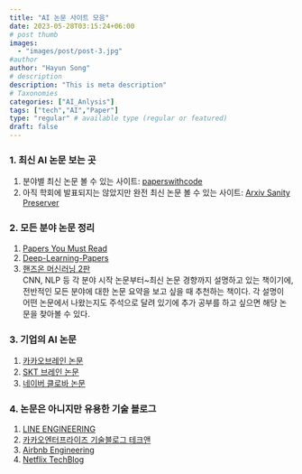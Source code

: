```yaml
---
title: "AI 논문 사이트 모음"
date: 2023-05-28T03:15:24+06:00
# post thumb
images:
  - "images/post/post-3.jpg"
#author
author: "Hayun Song"
# description
description: "This is meta description"
# Taxonomies
categories: ["AI_Anlysis"]
tags: ["tech","AI","Paper"]
type: "regular" # available type (regular or featured)
draft: false
---
```


### 1. 최신 AI 논문 보는 곳
1) 분야별 최신 논문 볼 수 있는 사이트: [paperswithcode](https://paperswithcode.com/methods) 
2) 아직 학회에 발표되지는 않았지만 완전 최신 논문 볼 수 있는 사이트: [Arxiv Sanity Preserver](http://arxiv-sanity.com/toptwtr?timefilter=week)  

### 2. 모든 분야 논문 정리
1) [Papers You Must Read](https://www.notion.so/c3b3474d18ef4304b23ea360367a5137?v=5d763ad5773f44eb950f49de7d7671bd)
2) [Deep-Learning-Papers](https://github.com/floodsung/Deep-Learning-Papers-Reading-Roadmap)
3) [핸즈온 머신러닝 2판](https://github.com/parag33/Deep-learning-books-1/blob/master/1.%20Machine%20Leaning%20and%20Deep%20Learning/Hands%20on%20Machine%20Learning%20with%20Scikit%20Learn%20Keras%20and%20TensorFlow%202nd%20Edition-2019.pdf)
 <br/> CNN, NLP 등 각 분야 시작 논문부터~최신 논문 경향까지 설명하고 있는 책이기에, 전반적인 모든 분야에 대한 논문 요약을 보고 싶을 때 추천하는 책이다. 각 설명이 어떤 논문에서 나왔는지도 주석으로 달려 있기에 추가 공부를 하고 싶으면 해당 논문을 찾아볼 수 있다.

### 3. 기업의 AI 논문
1) [카카오브레인 논문](https://www.kakaobrain.com/publication)
2) [SKT 브레인 논문](https://www.skt.ai/index.do)
3) [네이버 클로바 논문](https://clova-ai.blog/publication-list/)

### 4. 논문은 아니지만 유용한 기술 블로그
1) [LINE ENGINEERING](engineering.linecorp.com)
2) [카카오엔터프라이즈 기술블로그 테크앤](tech.kakaoenterprise.com)
3) [Airbnb Engineering](airbnb.io)
4) [Netflix TechBlog](netflixtechblog.com)